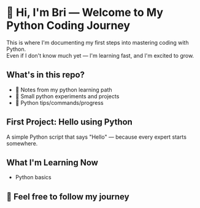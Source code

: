 # 👋 Hi, I'm Bri — Welcome to My Python Coding Journey

This is where I'm documenting my first steps into mastering coding with Python.  
Even if I don't know much yet — I'm learning fast, and I'm excited to grow.

## What's in this repo?
- 📝 Notes from my python learning path
- 🧪 Small python experiments and projects
- 🐧 Python tips/commands/progress

## First Project: Hello using Python
A simple Python script that says "Hello" — because every expert starts somewhere.

## What I'm Learning Now
- Python basics

## 👣 Feel free to follow my journey 

